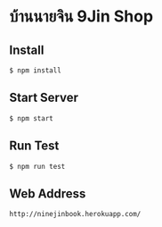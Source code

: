 # บ้านนายจิน 9Jin Shop

## Install
 ```
 $ npm install
 ```

## Start Server
```
$ npm start
```

## Run Test
```
$ npm run test
```

## Web Address 
```
http://ninejinbook.herokuapp.com/
```
